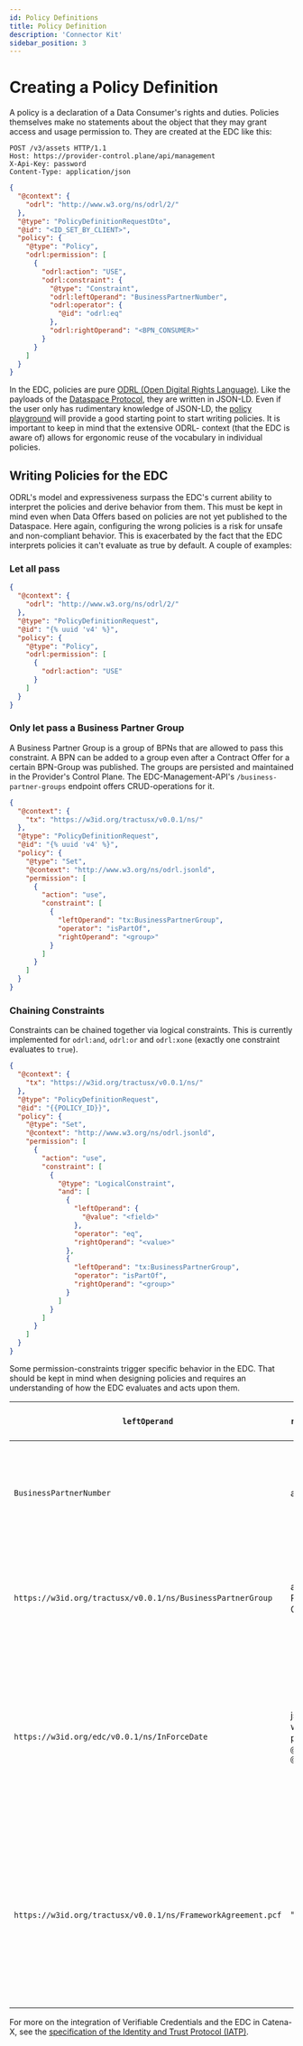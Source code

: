 ```yaml
---
id: Policy Definitions
title: Policy Definition
description: 'Connector Kit'
sidebar_position: 3
---
```


# Creating a Policy Definition

A policy is a declaration of a Data Consumer's rights and duties. Policies themselves make no statements about the
object that they may grant access and usage permission to. They are created at the EDC like this:

```http
POST /v3/assets HTTP/1.1
Host: https://provider-control.plane/api/management
X-Api-Key: password
Content-Type: application/json
```

```json
{
  "@context": {
    "odrl": "http://www.w3.org/ns/odrl/2/"
  },
  "@type": "PolicyDefinitionRequestDto",
  "@id": "<ID_SET_BY_CLIENT>",
  "policy": {
    "@type": "Policy",
    "odrl:permission": [
      {
        "odrl:action": "USE",
        "odrl:constraint": {
          "@type": "Constraint",
          "odrl:leftOperand": "BusinessPartnerNumber",
          "odrl:operator": {
            "@id": "odrl:eq"
          },
          "odrl:rightOperand": "<BPN_CONSUMER>"
        }
      }
    ]
  }
}

```

In the EDC, policies are pure [ODRL (Open Digital Rights Language)](https://www.w3.org/TR/odrl-model/).
Like the payloads of the [Dataspace Protocol](1-management-api-overview), they are written in JSON-LD. Even if the user
only has rudimentary knowledge of JSON-LD, the [policy playground](https://eclipse-tractusx.github.io/tutorial-resources/policy-playground/)
will provide a good starting point to start writing policies. It is important to keep in mind that the extensive ODRL-
context (that the EDC is aware of) allows for ergonomic reuse of the vocabulary in individual policies.

## Writing Policies for the EDC

ODRL's model and expressiveness surpass the EDC's current ability to interpret the policies and derive behavior from
them. This must be kept in mind even when Data Offers based on policies are not yet published to the Dataspace. Here again,
configuring the wrong policies is a risk for unsafe and non-compliant behavior. This is exacerbated by the fact that
the EDC interprets policies it can't evaluate as true by default. A couple of examples:

### Let all pass
```json
{
  "@context": {
    "odrl": "http://www.w3.org/ns/odrl/2/"
  },
  "@type": "PolicyDefinitionRequest",
  "@id": "{% uuid 'v4' %}",
  "policy": {
    "@type": "Policy",
    "odrl:permission": [
      {
        "odrl:action": "USE"
      }
    ]
  }
}
```

### Only let pass a Business Partner Group

A Business Partner Group is a group of BPNs that are allowed to pass this constraint. A BPN can be added
to a group even after a Contract Offer for a certain BPN-Group was published. The groups are persisted and maintained
in the Provider's Control Plane. The EDC-Management-API's `/business-partner-groups` endpoint offers CRUD-operations for
it.

```json
{
  "@context": {
    "tx": "https://w3id.org/tractusx/v0.0.1/ns/"
  },
  "@type": "PolicyDefinitionRequest",
  "@id": "{% uuid 'v4' %}",
  "policy": {
    "@type": "Set",
    "@context": "http://www.w3.org/ns/odrl.jsonld",
    "permission": [
      {
        "action": "use",
        "constraint": [
          {
            "leftOperand": "tx:BusinessPartnerGroup",
            "operator": "isPartOf",
            "rightOperand": "<group>"
          }
        ]
      }
    ]
  }
}

```

### Chaining Constraints

Constraints can be chained together via logical constraints. This is currently implemented for `odrl:and`, `odrl:or` 
and `odrl:xone` (exactly one constraint evaluates to `true`).

```json
{
  "@context": {
    "tx": "https://w3id.org/tractusx/v0.0.1/ns/"
  },
  "@type": "PolicyDefinitionRequest",
  "@id": "{{POLICY_ID}}",
  "policy": {
    "@type": "Set",
    "@context": "http://www.w3.org/ns/odrl.jsonld",
    "permission": [
      {
        "action": "use",
        "constraint": [
          {
            "@type": "LogicalConstraint",
            "and": [
              {
                "leftOperand": {
                  "@value": "<field>"
                },
                "operator": "eq",
                "rightOperand": "<value>"
              },
              {
                "leftOperand": "tx:BusinessPartnerGroup",
                "operator": "isPartOf",
                "rightOperand": "<group>"
              }
            ]
          }
        ]
      }
    ]
  }
}
```

Some permission-constraints trigger specific behavior in the EDC. That should be kept in mind when designing policies
and requires an understanding of how the EDC evaluates and acts upon them.

| `leftOperand`                                                | `rightOperand`                                   | usage in <br/> [Contract Definition](4-contract-definitions.md) | description                                                                                                                                                                                                                                                                                                                                                                                                                                                                  |
|--------------------------------------------------------------|--------------------------------------------------|-----------------------------------------------------------------|------------------------------------------------------------------------------------------------------------------------------------------------------------------------------------------------------------------------------------------------------------------------------------------------------------------------------------------------------------------------------------------------------------------------------------------------------------------------------|
| `BusinessPartnerNumber`                                      | a BPNL                                           | access or contract                                              | _This function is deprecated._ <br /> The leftOperand "BusinessPartnerNumber" will trigger a check against the property in a Consumer's Verfifiable Credential (VC) that holds said BPNL.                                                                                                                                                                                                                                                                                    |
| `https://w3id.org/tractusx/v0.0.1/ns/BusinessPartnerGroup`   | a Business Partner Group                         | access or contract                                              | see [above](#only-let-pass-a-business-partner-group). The `leftOperand` is in this case not queried from the Consumer's VC but acts as a signal to check the Consumer's BPN for membership in the designated Business Partner Group.                                                                                                                                                                                                                                         |
| `https://w3id.org/edc/v0.0.1/ns/InForceDate`                 | json-object with properties `@value` and `@type` | contract                                                        | If the negotiation via either [Contract Negotiation](6-contract-negotiation.md) or the [EDR process](8-edr.md) is successful, the EDC will only renew short-lived Data-Plane tokens for a contract if the contract is still valid (in force). Start and end dates can be set with absolute timestamps or relative to the time of the contract agreement. For exact syntax, visit the [playground](https://eclipse-tractusx.github.io/tutorial-resources/policy-playground/). |
| `https://w3id.org/tractusx/v0.0.1/ns/FrameworkAgreement.pcf` | "active"                                         | access or contract                                              | Framework agreements in Catena-X are legal documents signed by a Business Partner to participate in a Business Scenario. In return, her credential is enhanced with a reference to the corresponding framework agreement - like in this case `pcf`. A complete list of framework agreements is maintained by the Catena-X association in standards CX-0049 and -0050.                                                                                                        |

For more on the integration of Verifiable Credentials and the EDC in Catena-X, see the [specification of the Identity 
and Trust Protocol (IATP)](https://github.com/eclipse-tractusx/identity-trust).